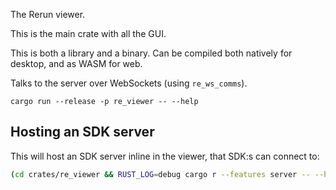 The Rerun viewer.

This is the main crate with all the GUI.

This is both a library and a binary. Can be compiled both natively for desktop, and as WASM for web.

Talks to the server over WebSockets (using `re_ws_comms`).

`cargo run --release -p re_viewer -- --help`

## Hosting an SDK server
This will host an SDK server inline in the viewer, that SDK:s can connect to:

```sh
(cd crates/re_viewer && RUST_LOG=debug cargo r --features server -- --host)
```
